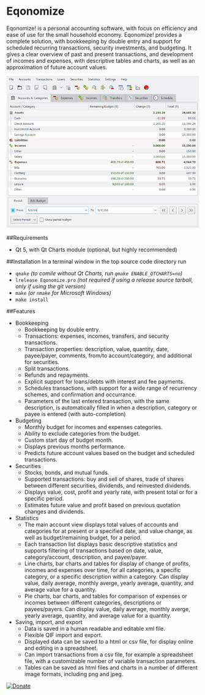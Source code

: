 # Eqonomize
Eqonomize! is a personal accounting software, with focus on efficiency and ease of use for the small household economy. Eqonomize! provides a complete solution, with bookkeeping by double entry and support for scheduled recurring transactions, security investments, and budgeting. It gives a clear overview of past and present transactions, and development of incomes and expenses, with descriptive tables and charts, as well as an approximation of future account values.

![Image of Eqonomize](https://github.com/Eqonomize/eqonomize.github.io/blob/master/images/eqonomize-new.png?raw=true)

##Requirements
* Qt 5, with Qt Charts module (optional, but highly recommended)

##Installation
In a terminal window in the top source code directory run
* `qmake` *(to comile without Qt Charts, run `qmake ENABLE_QTCHARTS=no`)*
* `lrelease Eqonomize.pro` *(not required if using a release source tarball, only if using the git version)*
* `make` *(or `nmake` for Microsoft Windows)*
* `make install`

##Features
* Bookkeeping
  * Bookkeeping by double entry.
  * Transactions: expenses, incomes, transfers, and security transactions.
  * Transaction properties: description, value, quantity, date, payee/payer, comments, from/to account/category, and additional for securities.
  * Split transactions.
  * Refunds and repayments.
  * Explicit support for loans/debts with interest and fee payments.
  * Schedules transactions, with support for a wide range of recurrency schemes, and confirmation and occurrance.
  * Parameters of the last entered transaction, with the same description, is automatically filled in when a description, category or payee is entered (with auto-completion)
* Budgeting
  * Monthly budget for incomes and expenses categories.
  * Ability to exclude categories from the budget.
  * Custom start day of budget month.
  * Displays previous months performance.
  * Predicts future account values based on the budget and scheduled transactions.
* Securities
  * Stocks, bonds, and mutual funds.
  * Supported transactions: buy and sell of shares, trade of shares between different securities, dividends, and reinvested dividends.
  * Displays value, cost, profit and yearly rate, with present total or for a specific period.
  * Estimates future value and profit based on previous quotation changes and dividends.
* Statistics
  * The main account view displays total values of accounts and categories for at present or a specified date, and value change, as well as budget/remaining budget, for a period.
  * Each transaction list displays basic descriptive statistics and supports filtering of transactions based on date, value, category/account, description, and payee/payer.
  * Line charts, bar charts and tables for display of change of profits, incomes and expenses over time, for all categories, a specific category, or a specific description within a category. Can display value, daily average, monthly averge, yearly average, quantity, and average value for a quantity.
  * Pie charts, bar charts, and tables for comparison of expenses or incomes between different categories, descriptions or payees/payers. Can display value, daily average, monthly averge, yearly average, quantity, and average value for a quantity.
* Saving, import, and export
  * Data is saved in a human readable and editable xml file.
  * Flexible QIF import and export.
  * Displayed data can be saved to a html or csv file, for display online and editing in a spreadsheet.
  * Can import transactions from a csv file, for example a spreadsheet file, with a customizable number of variable transaction parameters.
  * Tables can be saved as html files and charts in a number of different image formats, including png and jpeg. 

[![Donate](https://img.shields.io/badge/Donate-PayPal-green.svg)](https://www.paypal.me/HannaKnutsson)
